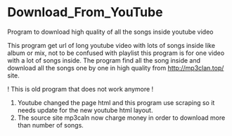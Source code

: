 # Download_From_YouTube
Program to download high quality of all the songs inside youtube video

This program get url of long youtube video with lots of songs inside like album or mix, not to be confused with playlist this program is for one video with a lot of songs inside.
The program find all the song inside and download all the songs one by one in high quality from http://mp3clan.top/ site.


! This is old program that does not work anymore !
1. Youtube changed the page html and this program use scraping so it needs update for the new youtube html layout.
2. The source site mp3caln now charge money in order to download more than number of songs.
